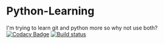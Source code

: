 # Python-Learning
I'm trying to learn git and python more so why not use both?
[![Codacy Badge](https://api.codacy.com/project/badge/Grade/bd89fd53943e49f99bbf1d513b8414c0)](https://www.codacy.com/app/boredgamerz1998/Python-Learning?utm_source=github.com&utm_medium=referral&utm_content=Zalmez/Python-Learning&utm_campaign=badger)
[![Build status](https://ci.appveyor.com/api/projects/status/17j8cm3cr1960642/branch/master?svg=true)](https://ci.appveyor.com/project/Zalmez/python-learning/branch/master)
